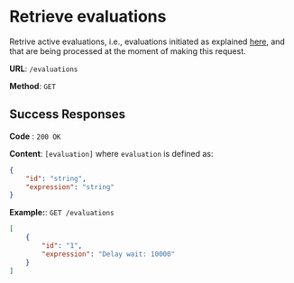 # Retrieve evaluations

Retrive active evaluations, i.e., evaluations initiated as explained [here](post.md), and that are being processed at the moment of making this request.

**URL**: `/evaluations`

**Method**: `GET`

## Success Responses

**Code** : `200 OK`

**Content**: `[evaluation]` where `evaluation` is defined as:

```json
{
	"id": "string",
	"expression": "string"
}
```

**Example:**: `GET /evaluations`

```json
[
	{
		"id": "1",
		"expression": "Delay wait: 10000"
	}
]
```
